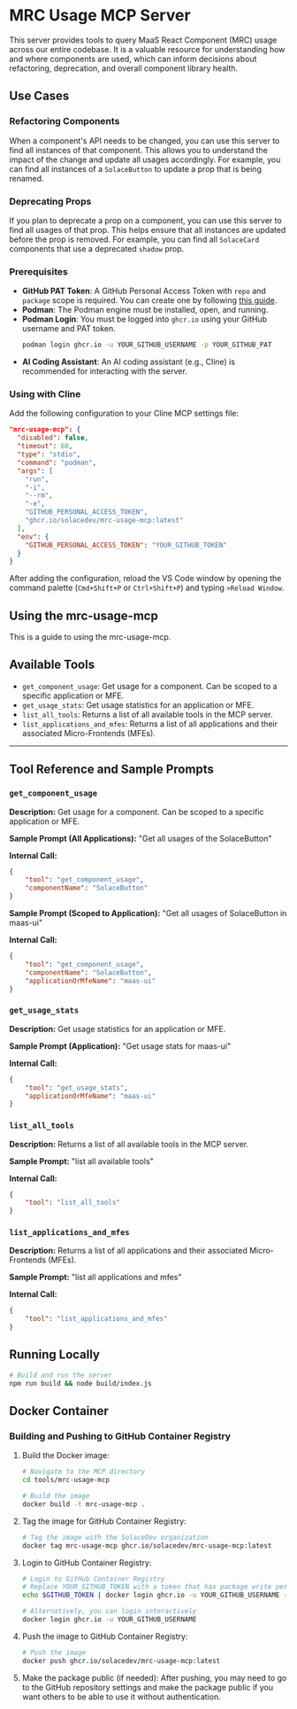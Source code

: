 # MRC Usage MCP Server

This server provides tools to query MaaS React Component (MRC) usage across our entire codebase. It is a valuable resource for understanding how and where components are used, which can inform decisions about refactoring, deprecation, and overall component library health.

## Use Cases

### Refactoring Components

When a component's API needs to be changed, you can use this server to find all instances of that component. This allows you to understand the impact of the change and update all usages accordingly. For example, you can find all instances of a `SolaceButton` to update a prop that is being renamed.

### Deprecating Props

If you plan to deprecate a prop on a component, you can use this server to find all usages of that prop. This helps ensure that all instances are updated before the prop is removed. For example, you can find all `SolaceCard` components that use a deprecated `shadow` prop.

### Prerequisites

- **GitHub PAT Token**: A GitHub Personal Access Token with `repo` and `package` scope is required. You can create one by following [this guide](https://docs.github.com/en/authentication/keeping-your-account-and-data-secure/creating-a-personal-access-token).
- **Podman**: The Podman engine must be installed, open, and running.
- **Podman Login**: You must be logged into `ghcr.io` using your GitHub username and PAT token.
  ```bash
  podman login ghcr.io -u YOUR_GITHUB_USERNAME -p YOUR_GITHUB_PAT
  ```
- **AI Coding Assistant**: An AI coding assistant (e.g., Cline) is recommended for interacting with the server.

### Using with Cline

Add the following configuration to your Cline MCP settings file:

```json
"mrc-usage-mcp": {
  "disabled": false,
  "timeout": 60,
  "type": "stdio",
  "command": "podman",
  "args": [
    "run",
    "-i",
    "--rm",
    "-e",
    "GITHUB_PERSONAL_ACCESS_TOKEN",
    "ghcr.io/solacedev/mrc-usage-mcp:latest"
  ],
  "env": {
    "GITHUB_PERSONAL_ACCESS_TOKEN": "YOUR_GITHUB_TOKEN"
  }
}
```

After adding the configuration, reload the VS Code window by opening the command palette (`Cmd+Shift+P` or `Ctrl+Shift+P`) and typing `>Reload Window`.

## Using the mrc-usage-mcp

This is a guide to using the mrc-usage-mcp.

## Available Tools

- `get_component_usage`: Get usage for a component. Can be scoped to a specific application or MFE.
- `get_usage_stats`: Get usage statistics for an application or MFE.
- `list_all_tools`: Returns a list of all available tools in the MCP server.
- `list_applications_and_mfes`: Returns a list of all applications and their associated Micro-Frontends (MFEs).

---

## Tool Reference and Sample Prompts

### `get_component_usage`

**Description:** Get usage for a component. Can be scoped to a specific application or MFE.

**Sample Prompt (All Applications):** "Get all usages of the SolaceButton"

**Internal Call:**

```json
{
	"tool": "get_component_usage",
	"componentName": "SolaceButton"
}
```

**Sample Prompt (Scoped to Application):** "Get all usages of SolaceButton in maas-ui"

**Internal Call:**

```json
{
	"tool": "get_component_usage",
	"componentName": "SolaceButton",
	"applicationOrMfeName": "maas-ui"
}
```

### `get_usage_stats`

**Description:** Get usage statistics for an application or MFE.

**Sample Prompt (Application):** "Get usage stats for maas-ui"

**Internal Call:**

```json
{
	"tool": "get_usage_stats",
	"applicationOrMfeName": "maas-ui"
}
```

### `list_all_tools`

**Description:** Returns a list of all available tools in the MCP server.

**Sample Prompt:** "list all available tools"

**Internal Call:**

```json
{
	"tool": "list_all_tools"
}
```

### `list_applications_and_mfes`

**Description:** Returns a list of all applications and their associated Micro-Frontends (MFEs).

**Sample Prompt:** "list all applications and mfes"

**Internal Call:**

```json
{
	"tool": "list_applications_and_mfes"
}
```

## Running Locally

```bash
# Build and run the server
npm run build && node build/index.js
```

## Docker Container

### Building and Pushing to GitHub Container Registry

1.  Build the Docker image:

    ```bash
    # Navigate to the MCP directory
    cd tools/mrc-usage-mcp

    # Build the image
    docker build -t mrc-usage-mcp .
    ```

2.  Tag the image for GitHub Container Registry:

    ```bash
    # Tag the image with the SolaceDev organization
    docker tag mrc-usage-mcp ghcr.io/solacedev/mrc-usage-mcp:latest
    ```

3.  Login to GitHub Container Registry:

    ```bash
    # Login to GitHub Container Registry
    # Replace YOUR_GITHUB_TOKEN with a token that has package write permissions
    echo $GITHUB_TOKEN | docker login ghcr.io -u YOUR_GITHUB_USERNAME --password-stdin

    # Alternatively, you can login interactively
    docker login ghcr.io -u YOUR_GITHUB_USERNAME
    ```

4.  Push the image to GitHub Container Registry:

    ```bash
    # Push the image
    docker push ghcr.io/solacedev/mrc-usage-mcp:latest
    ```

5.  Make the package public (if needed):
    After pushing, you may need to go to the GitHub repository settings and make the package public if you want others to be able to use it without authentication.
